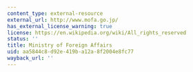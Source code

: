 ```yaml
---
content_type: external-resource
external_url: http://www.mofa.go.jp/
has_external_license_warning: true
license: https://en.wikipedia.org/wiki/All_rights_reserved
status: ''
title: Ministry of Foreign Affairs
uid: aa5844c8-d92e-419b-a12a-8f2004e8fc77
wayback_url: ''
---
```

